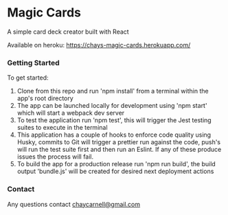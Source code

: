 # Magic Cards

A simple card deck creator built with React

Available on heroku: https://chays-magic-cards.herokuapp.com/

### Getting Started

To get started:

1. Clone from this repo and run 'npm install' from a terminal within the app's root directory
2. The app can be launched locally for development using 'npm start' which will start a webpack dev server
3. To test the application run 'npm test', this will trigger the Jest testing suites to execute in the terminal
4. This application has a couple of hooks to enforce code quality using Husky, commits to Git will trigger a prettier run against the code, push's will run the test suite first and then run an Eslint. If any of these produce issues the process will fail.
5. To build the app for a production release run 'npm run build', the build output 'bundle.js' will be created for desired next deployment actions

### Contact

Any questions contact chaycarnell@gmail.com
